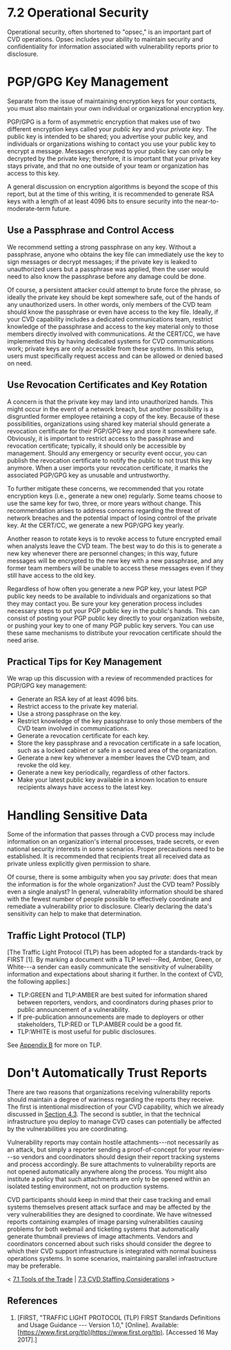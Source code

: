 # 7.2 Operational Security 

Operational security, often shortened to "opsec," is an important part
of CVD operations. Opsec includes your ability to maintain security and
confidentiality for information associated with vulnerability reports
prior to disclosure.

# PGP/GPG Key Management
Separate from the issue of maintaining encryption keys for your
contacts, you must also maintain your own individual or organizational
encryption key.

PGP/GPG is a form of asymmetric encryption that makes use of two
different encryption keys called your *public key* and your *private
key*. The public key is intended to be shared; you advertise your public
key, and individuals or organizations wishing to contact you use your
public key to encrypt a message. Messages encrypted to your public key
can only be decrypted by the private key; therefore, it is important
that your private key stays private, and that no one outside of your
team or organization has access to this key.


A general discussion on encryption algorithms is beyond the scope of
this report, but at the time of this writing, it is recommended to
generate RSA keys with a length of at least 4096 bits to ensure security
into the near-to-moderate-term future.

## Use a Passphrase and Control Access
We recommend setting a strong passphrase on any key. Without a
passphrase, anyone who obtains the key file can immediately use the key
to sign messages or decrypt messages; if the private key is leaked to
unauthorized users but a passphrase was applied, then the user would
need to also know the passphrase before any damage could be done.

Of course, a persistent attacker could attempt to brute force the
phrase, so ideally the private key should be kept somewhere safe, out of
the hands of any unauthorized users. In other words, only members of the
CVD team should know the passphrase or even have access to the key file.
Ideally, if your CVD capability includes a dedicated communications
team, restrict knowledge of the passphrase and access to the key
material only to those members directly involved with communications. At
the CERT/CC, we have implemented this by having dedicated systems for
CVD communications work; private keys are only accessible from these
systems. In this setup, users must specifically request access and can
be allowed or denied based on need.

## Use Revocation Certificates and Key Rotation
A concern is that the private key may land into unauthorized hands. This
might occur in the event of a network breach, but another possibility is
a disgruntled former employee retaining a copy of the key. Because of
these possibilities, organizations using shared key material should
generate a revocation certificate for their PGP/GPG key and store it
somewhere safe. Obviously, it is important to restrict access to the
passphrase and revocation certificate; typically, it should only be
accessible by management. Should any emergency or security event occur,
you can publish the revocation certificate to notify the public to not
trust this key anymore. When a user imports your revocation certificate,
it marks the associated PGP/GPG key as unusable and untrustworthy.

To further mitigate these concerns, we recommended that you rotate
encryption keys (i.e., generate a new one) regularly. Some teams choose
to use the same key for two, three, or more years without change. This
recommendation arises to address concerns regarding the threat of
network breaches and the potential impact of losing control of the
private key. At the CERT/CC, we generate a new PGP/GPG key yearly.

Another reason to rotate keys is to revoke access to future encrypted
email when analysts leave the CVD team. The best way to do this is to
generate a new key whenever there are personnel changes; in this way,
future messages will be encrypted to the new key with a new passphrase,
and any former team members will be unable to access these messages even
if they still have access to the old key.

Regardless of how often you generate a new PGP key, your latest PGP
public key needs to be available to individuals and organizations so
that they may contact you. Be sure your key generation process includes
necessary steps to put your PGP public key in the public's hands. This
can consist of posting your PGP public key directly to your organization
website, or pushing your key to one of many PGP public key servers. You
can use these same mechanisms to distribute your revocation certificate
should the need arise.

## Practical Tips for Key Management
We wrap up this discussion with a review of recommended practices for
PGP/GPG key management:

-   Generate an RSA key of at least 4096 bits.
-   Restrict access to the private key material.
-   Use a strong passphrase on the key.
-   Restrict knowledge of the key passphrase to only those members of
    the CVD team involved in communications.
-   Generate a revocation certificate for each key.
-   Store the key passphrase and a revocation certificate in a safe
    location, such as a locked cabinet or safe in a secured area of the
    organization.
-   Generate a new key whenever a member leaves the CVD team, and revoke
    the old key.
-   Generate a new key periodically, regardless of other factors.
-   Make your latest public key available in a known location to ensure
    recipients always have access to the latest key.

# Handling Sensitive Data
Some of the information that passes through a CVD process may include
information on an organization's internal processes, trade secrets, or
even national security interests in some scenarios. Proper precautions
need to be established. It is recommended that recipients treat all
received data as private unless explicitly given permission to share.

Of course, there is some ambiguity when you say *private*: does that
mean the information is for the whole organization? Just the CVD team?
Possibly even a single analyst? In general, vulnerability information
should be shared with the fewest number of people possible to
effectively coordinate and remediate a vulnerability prior to
disclosure. Clearly declaring the data's sensitivity can help to make
that determination.

## Traffic Light Protocol (TLP)
[The Traffic Light Protocol (TLP) has been adopted for a standards-track
by FIRST \[1\]. By marking a document with a TLP level---Red, Amber,
Green, or White---a sender can easily communicate the sensitivity of
vulnerability information and expectations about sharing it further. In
the context of CVD, the following
applies:]
-   TLP:GREEN and TLP:AMBER are best suited for information shared
    between reporters, vendors, and coordinators during phases prior to
    public announcement of a vulnerability.
-   If pre-publication announcements are made to deployers or other
    stakeholders, TLP:RED or TLP:AMBER could be a good fit.
-   TLP:WHITE is most useful for public disclosures.

See [Appendix B](Appendix-B---Traffic-Light-Protocol_47677521.md) for
more on TLP.

# Don't Automatically Trust Reports
There are two reasons that organizations receiving vulnerability reports
should maintain a degree of wariness regarding the reports they receive.
The first is intentional misdirection of your CVD capability, which we
already discussed in [Section
4.3](4.3-Validation-and-Triage_47677469.md). The second is subtler, in
that the technical infrastructure you deploy to manage CVD cases can
potentially be affected by the vulnerabilities you are coordinating.

Vulnerability reports may contain hostile attachments---not necessarily
as an attack, but simply a reporter sending a proof-of-concept for your
review---so vendors and coordinators should design their report tracking
systems and process accordingly. Be sure attachments to vulnerability
reports are not opened automatically anywhere along the process. You
might also institute a policy that such attachments are only to be
opened within an isolated testing environment, not on production
systems.

CVD participants should keep in mind that their case tracking and email
systems themselves present attack surface and may be affected by the
very vulnerabilities they are designed to coordinate. We have witnessed
reports containing examples of image parsing vulnerabilities causing
problems for both webmail and ticketing systems that automatically
generate thumbnail previews of image attachments. Vendors and
coordinators concerned about such risks should consider the degree to
which their CVD support infrastructure is integrated with normal
business operations systems. In some scenarios, maintaining parallel
infrastructure may be preferable.



\< [7.1 Tools of the Trade](7.1-Tools-of-the-Trade_47677493.md) \|
[7.3 CVD Staffing
Considerations](7.3-CVD-Staffing-Considerations_47677495.md) \>

## References
1.  [FIRST, "TRAFFIC LIGHT PROTOCOL (TLP) FIRST Standards Definitions
    and Usage Guidance --- Version 1.0," \[Online\]. Available:
    [https://www.first.org/tlp](https://www.first.org/tlp). \[Accessed 16 May
    2017\].]


